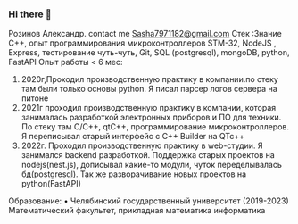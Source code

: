 ### Hi there 👋
Розинов Александр.
contact me
Sasha7971182@gmail.com
Стек :Знание C++, опыт программирования микроконтроллеров STM-32, NodeJS , Express, тестирование чуть-чуть, Git, SQL (postgresql), mongoDB, python, FastAPI
Опыт работы < 6 мес:
1)	2020г,Проходил производственную практику в компании.по стеку там были только основы python. Я писал парсер логов сервера на питоне
2)	2021г проходил производственную практику в компании, которая занималась разработкой электронных приборов и ПО для техники. По стеку там С/С++, qtC++, программирование микроконтроллеров. Я переписывал старый интерфейс с С++ Builder на QTc++
3)	2022г. Проходил производственную практику в web-студии. Я занимался backend разработкой. Поддержка старых проектов на nodejs(nest.js), дописывал какие-то модули, чуток переделывалась бд(postgresql). Так же разворачивание новых проектов на python(FastAPI)

Образование:
•	Челябинский государственный университет (2019-2023) Математический факультет, прикладная математика информатика


<!--
**444karat/444karat** is a ✨ _special_ ✨ repository because its `README.md` (this file) appears on your GitHub profile.

Here are some ideas to get you started:

- 🔭 I’m currently working on ...
- 🌱 I’m currently learning ...
- 👯 I’m looking to collaborate on ...
- 🤔 I’m looking for help with ...
- 💬 Ask me about ...
- 📫 How to reach me: ...
- 😄 Pronouns: ...
- ⚡ Fun fact: ...
-->
